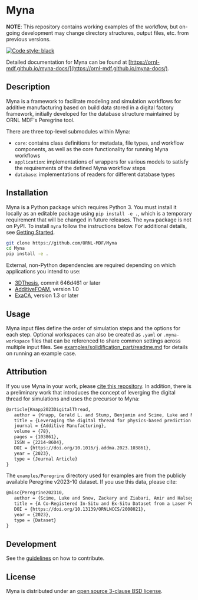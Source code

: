 # Myna

**NOTE**: This repository contains working examples of the workflow, but on-going
development may change directory structures, output files, etc. from previous versions.

[![Code style: black](https://img.shields.io/badge/code%20style-black-000000.svg)](https://github.com/psf/black)

Detailed documentation for Myna can be found at
[https://ornl-mdf.github.io/myna-docs/](https://ornl-mdf.github.io/myna-docs/).

## Description

Myna is a framework to facilitate modeling and simulation workflows for additive
manufacturing based on build data stored in a digital factory framework, initially
developed for the database structure maintained by ORNL MDF's Peregrine tool.

There are three top-level submodules within Myna:

- `core`: contains class definitions for metadata, file types, and workflow components,
as well as the core functionality for running Myna workflows
- `application`: implementations of wrappers for various models to satisfy the
requirements of the defined Myna workflow steps
- `database`: implementations of readers for different database types

## Installation

Myna is a Python package which requires Python 3. You must install it locally as an
editable package using `pip install -e .`, which is a temporary requirement that will
be changed in future releases. The `myna` package is not on PyPI. To install `myna`
follow the instructions below. For additional details, see
[Getting Started](https://ornl-mdf.github.io/myna-docs/getting_started).

```bash
git clone https://github.com/ORNL-MDF/Myna
cd Myna
pip install -e .
```

External, non-Python dependencies are required depending on which applications you
intend to use:

- [3DThesis](https://github.com/ORNL-MDF/3DThesis), commit 646d461 or later
- [AdditiveFOAM](https://github.com/ORNL/AdditiveFOAM), version 1.0
- [ExaCA](https://github.com/LLNL/ExaCA), version 1.3 or later

## Usage

Myna input files define the order of simulation steps and the options for each step.
Optional workspaces can also be created as `.yaml` or `.myna-workspace` files that can
be referenced to share common settings across multiple input files. See
[examples/solidification_part/readme.md](examples/solidification_part/readme.md) for
details on running an example case.

## Attribution

If you use Myna in your work, please
[cite this repository](https://zenodo.org/doi/10.5281/zenodo.13345124).
In addition, there is a preliminary work that introduces the concept of leverging the
digital thread for simulations and uses the precursor to Myna:

```tex
@article{Knapp2023DigitalThread,
   author = {Knapp, Gerald L. and Stump, Benjamin and Scime, Luke and Márquez Rossy, Andrés and Joslin, Chase and Halsey, William and Plotkowski, Alex},
   title = {Leveraging the digital thread for physics-based prediction of microstructure heterogeneity in additively manufactured parts},
   journal = {Additive Manufacturing},
   volume = {78},
   pages = {103861},
   ISSN = {2214-8604},
   DOI = {https://doi.org/10.1016/j.addma.2023.103861},
   year = {2023},
   type = {Journal Article}
}
```

The `examples/Peregrine` directory used for examples are from the publicly
available Peregrine v2023-10 dataset. If you use this data,
please cite:

```tex
@misc{Peregrine202310,
   author = {Scime, Luke and Snow, Zackary and Ziabari, Amir and Halsey, William and Joslin, Chase and Knapp, Gerry and Coleman, John and Peles, Amra and Graham, Sarah and Marquez Rossy, Andres and Duncan, Ryan and Paquit, Vincent},
   title = {A Co-Registered In-Situ and Ex-Situ Dataset from a Laser Powder Bed Fusion Additive Manufacturing Process (Peregrine v2023-10)},
   DOI = {https://doi.org/10.13139/ORNLNCCS/2008021},
   year = {2023},
   type = {Dataset}
}
```

## Development

See the [guidelines](CONTRIBUTING.md) on how to contribute.

## License

Myna is distributed under an [open source 3-clause BSD license](LICENSE.md).
